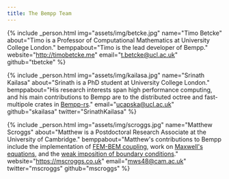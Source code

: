 ```yaml
---
title: The Bempp Team
---
```


{% include _person.html
    img="assets/img/betcke.jpg"
    name="Timo Betcke"
    about="Timo is a Professor of Computational Mathematics at University College London."
    bemppabout="Timo is the lead developer of Bempp."
    website="http://timobetcke.me"
    email="t.betcke@ucl.ac.uk"
    github="tbetcke"
%}

{% include _person.html
    img="assets/img/kailasa.jpg"
    name="Srinath Kailasa"
    about="Srinath is a PhD student at University College London."
    bemppabout="His research interests span high performance computing, and his main contributions to Bempp are to the distributed octree and fast-multipole crates in [Bempp-rs](https://github.com/bempp/bempp-rs)."
    email="ucapska@ucl.ac.uk"
    github="skailasa"
    twitter="SrinathKailasa"
%}

{% include _person.html
    img="assets/img/scroggs.jpg"
    name="Matthew Scroggs"
    about="Matthew is a Postdoctoral Research Associate at the University of Cambridge."
    bemppabout="Matthew's contributions to Bempp include the implementation of [FEM-BEM coupling](https://nbviewer.jupyter.org/github/bempp/bempp-cl/blob/main/notebooks/helmholtz/simple_helmholtz_fem_bem_coupling.ipynb),
                work on [Maxwell's equations](publications.md#Scroggs2017),
                and the [weak imposition of boundary conditions](publications.md#Betcke2019)."
    website="https://mscroggs.co.uk"
    email="mws48@cam.ac.uk"
    twitter="mscroggs"
    github="mscroggs"
%}
